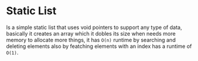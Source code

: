 # Static List
Is a simple static list that uses void pointers to support any type of data, basically it creates an array which it dobles its size when needs more memory to allocate more things, it has `O(n)` runtime by searching and deleting elements also by featching elements with an index has a runtime of `O(1)`.
